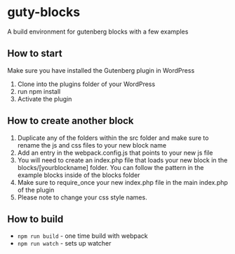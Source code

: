 # guty-blocks
A build environment for gutenberg blocks with a few examples

## How to start
Make sure you have installed the Gutenberg plugin in WordPress
1) Clone into the plugins folder of your WordPress
2) run npm install
3) Activate the plugin


## How to create another block

1) Duplicate any of the folders within the src folder and make sure to rename the js and css files to your new block name
2) Add an entry in the webpack.config.js that points to your new js file
3) You will need to create an index.php file that loads your new block in the blocks/[yourblockname] folder. You can follow the pattern in the example blocks inside of the blocks folder
4) Make sure to require_once your new index.php file in the main index.php of the plugin
5) Please note to change your css style names.


## How to build
- `npm run build` - one time build with webpack
- `npm run watch` - sets up watcher
